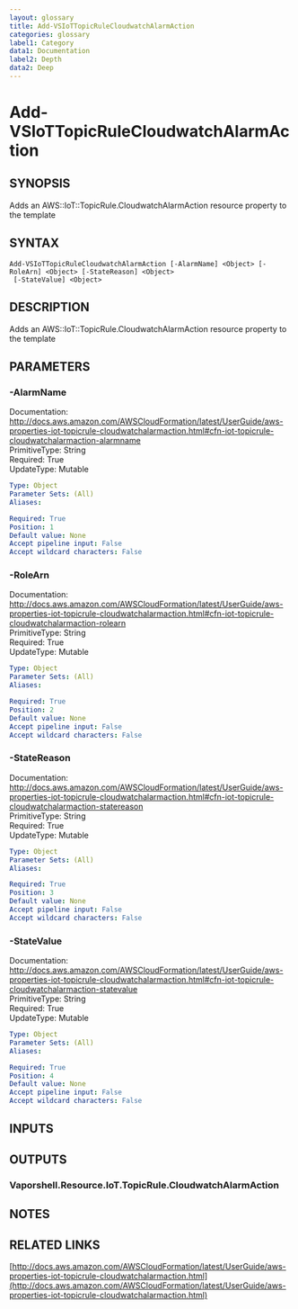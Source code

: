 ```yaml
---
layout: glossary
title: Add-VSIoTTopicRuleCloudwatchAlarmAction
categories: glossary
label1: Category
data1: Documentation
label2: Depth
data2: Deep
---
```


# Add-VSIoTTopicRuleCloudwatchAlarmAction

## SYNOPSIS
Adds an AWS::IoT::TopicRule.CloudwatchAlarmAction resource property to the template

## SYNTAX

```
Add-VSIoTTopicRuleCloudwatchAlarmAction [-AlarmName] <Object> [-RoleArn] <Object> [-StateReason] <Object>
 [-StateValue] <Object>
```

## DESCRIPTION
Adds an AWS::IoT::TopicRule.CloudwatchAlarmAction resource property to the template

## PARAMETERS

### -AlarmName
Documentation: http://docs.aws.amazon.com/AWSCloudFormation/latest/UserGuide/aws-properties-iot-topicrule-cloudwatchalarmaction.html#cfn-iot-topicrule-cloudwatchalarmaction-alarmname    
PrimitiveType: String    
Required: True    
UpdateType: Mutable

```yaml
Type: Object
Parameter Sets: (All)
Aliases: 

Required: True
Position: 1
Default value: None
Accept pipeline input: False
Accept wildcard characters: False
```

### -RoleArn
Documentation: http://docs.aws.amazon.com/AWSCloudFormation/latest/UserGuide/aws-properties-iot-topicrule-cloudwatchalarmaction.html#cfn-iot-topicrule-cloudwatchalarmaction-rolearn    
PrimitiveType: String    
Required: True    
UpdateType: Mutable

```yaml
Type: Object
Parameter Sets: (All)
Aliases: 

Required: True
Position: 2
Default value: None
Accept pipeline input: False
Accept wildcard characters: False
```

### -StateReason
Documentation: http://docs.aws.amazon.com/AWSCloudFormation/latest/UserGuide/aws-properties-iot-topicrule-cloudwatchalarmaction.html#cfn-iot-topicrule-cloudwatchalarmaction-statereason    
PrimitiveType: String    
Required: True    
UpdateType: Mutable

```yaml
Type: Object
Parameter Sets: (All)
Aliases: 

Required: True
Position: 3
Default value: None
Accept pipeline input: False
Accept wildcard characters: False
```

### -StateValue
Documentation: http://docs.aws.amazon.com/AWSCloudFormation/latest/UserGuide/aws-properties-iot-topicrule-cloudwatchalarmaction.html#cfn-iot-topicrule-cloudwatchalarmaction-statevalue    
PrimitiveType: String    
Required: True    
UpdateType: Mutable

```yaml
Type: Object
Parameter Sets: (All)
Aliases: 

Required: True
Position: 4
Default value: None
Accept pipeline input: False
Accept wildcard characters: False
```

## INPUTS

## OUTPUTS

### Vaporshell.Resource.IoT.TopicRule.CloudwatchAlarmAction

## NOTES

## RELATED LINKS

[http://docs.aws.amazon.com/AWSCloudFormation/latest/UserGuide/aws-properties-iot-topicrule-cloudwatchalarmaction.html](http://docs.aws.amazon.com/AWSCloudFormation/latest/UserGuide/aws-properties-iot-topicrule-cloudwatchalarmaction.html)

